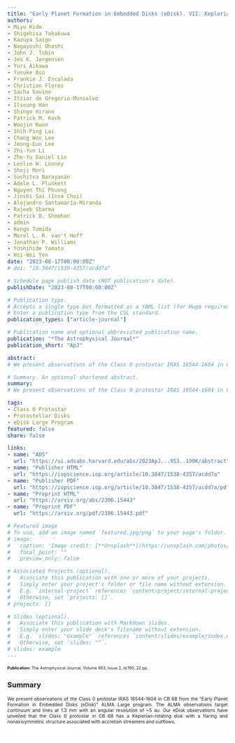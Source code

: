 ```yaml
---
title: "Early Planet Formation in Embedded Disks (eDisk). VII. Keplerian Disk, Disk Substructure, and Accretion Streamers in the Class 0 Protostar IRAS 16544-1604 in CB 68"
authors:
- Miyu Kido
- Shigehisa Takakuwa
- Kazuya Saigo
- Nagayoshi Ohashi
- John J. Tobin
- Jes K. Jørgensen
- Yuri Aikawa
- Yusuke Aso
- Frankie J. Encalada
- Christian Flores
- Sacha Gavino
- Itziar de Gregorio-Monsalvo
- Ilseung Han
- Shingo Hirano
- Patrick M. Koch
- Woojin Kwon
- Shih-Ping Lai
- Chang Won Lee
- Jeong-Eun Lee
- Zhi-Yun Li
- Zhe-Yu Daniel Lin
- Leslie W. Looney
- Shoji Mori
- Suchitra Narayanan
- Adele L. Plunkett
- Nguyen Thi Phuong
- Jinshi Sai (Insa Choi)
- Alejandro Santamaría-Miranda
- Rajeeb Sharma
- Patrick D. Sheehan
- admin
- Kengo Tomida
- Merel L. R. van't Hoff
- Jonathan P. Williams
- Yoshihide Yamato
- Hsi-Wei Yen
date: "2023-08-17T00:00:00Z"
# doi: "10.3847/1538-4357/acdd7a"

# Schedule page publish date (NOT publication's date).
publishDate: "2023-08-17T00:00:00Z"

# Publication type.
# Accepts a single type but formatted as a YAML list (for Hugo requirements).
# Enter a publication type from the CSL standard.
publication_types: ["article-journal"]

# Publication name and optional abbreviated publication name.
publication: "*The Astrophysical Journal*"
publication_short: "ApJ"

abstract: 
# We present observations of the Class 0 protostar IRAS 16544-1604 in CB 68 from the "Early Planet Formation in Embedded Disks (eDisk)" ALMA Large program. The ALMA observations target continuum and lines at 1.3 mm with an angular resolution of ~5 au. The continuum image reveals a dusty protostellar disk with a radius of ~30 au seen close to edge-on and asymmetric structures along both the major and minor axes. While the asymmetry along the minor axis can be interpreted as the effect of the dust flaring, the asymmetry along the major axis comes from a real nonaxisymmetric structure. The C18O image cubes clearly show the gas in the disk that follows a Keplerian rotation pattern around a ~0.14 M ⊙ central protostar. Furthermore, there are ~1500 au scale streamer-like features of gas connecting from northeast, north-northwest, and northwest to the disk, as well as the bending outflow as seen in the 12CO (2-1) emission. At the apparent landing point of the NE streamer, there is SO (65-54) and SiO (5-4) emission detected. The spatial and velocity structure of the NE streamer can be interpreted as a free-falling gas with a conserved specific angular momentum, and the detection of the SO and SiO emission at the tip of the streamer implies the presence of accretion shocks. Our eDisk observations have unveiled that the Class 0 protostar in CB 68 has a Keplerian-rotating disk with a flaring and nonaxisymmetric structure associated with accretion streamers and outflows.

# Summary. An optional shortened abstract.
summary: 
# We present observations of the Class 0 protostar IRAS 16544-1604 in CB 68 from the "Early Planet Formation in Embedded Disks (eDisk)" ALMA Large program. The ALMA observations target continuum and lines at 1.3 mm with an angular resolution of ~5 au.

tags:
- Class 0 Protostar
- Protostellar Disks
- eDisk Large Program
featured: false
share: false

links:
- name: "ADS"
  url: "https://ui.adsabs.harvard.edu/abs/2023ApJ...953..190K/abstract"
- name: "Publisher HTML"
  url: "https://iopscience.iop.org/article/10.3847/1538-4357/acdd7a"
- name: "Publisher PDF"
  url: "https://iopscience.iop.org/article/10.3847/1538-4357/acdd7a/pdf"
- name: "Preprint HTML"
  url: "https://arxiv.org/abs/2306.15443"
- name: "Preprint PDF"
  url: "https://arxiv.org/pdf/2306.15443.pdf"

# Featured image
# To use, add an image named `featured.jpg/png` to your page's folder. 
# image:
#   caption: 'Image credit: [**Unsplash**](https://unsplash.com/photos/jdD8gXaTZsc)'
#   focal_point: ""
#   preview_only: false

# Associated Projects (optional).
#   Associate this publication with one or more of your projects.
#   Simply enter your project's folder or file name without extension.
#   E.g. `internal-project` references `content/project/internal-project/index.md`.
#   Otherwise, set `projects: []`.
# projects: []

# Slides (optional).
#   Associate this publication with Markdown slides.
#   Simply enter your slide deck's filename without extension.
#   E.g. `slides: "example"` references `content/slides/example/index.md`.
#   Otherwise, set `slides: ""`.
# slides: example
---
```


<!-- Add the publication's **full text** or **supplementary notes** here. You can use rich formatting such as including [code, math, and images](https://docs.hugoblox.com/content/writing-markdown-latex/). -->
<span style="font-size:0.65em;">
<strong>Publication:</strong> The Astrophysical Journal, Volume 953, Issue 2, id.190, 22 pp.
</span>

### Summary
<span style="font-size:0.75em; text-align:justify; text-justify:inter-word; display:block">
We present observations of the Class 0 protostar IRAS 16544-1604 in CB 68 from the "Early Planet Formation in Embedded Disks (eDisk)" ALMA Large program. The ALMA observations target continuum and lines at 1.3 mm with an angular resolution of ~5 au. Our eDisk observations have unveiled that the Class 0 protostar in CB 68 has a Keplerian-rotating disk with a flaring and nonaxisymmetric structure associated with accretion streamers and outflows.
</span>

<html>
  <style>
    section {
        background: white;
        color: black;
        border-radius: 1em;
        padding: 1em;
        left: 50% }
    #inner {
        display: inline-block;
        display: flex;
        align-items: center;
        justify-content: center }
  </style>
  <section>
    <div id="inner">
      <script type='text/javascript' src='https://d1bxh8uas1mnw7.cloudfront.net/assets/embed.js'></script>
        <span style="float:center"; 
          class="__dimensions_badge_embed__" 
          data-doi="10.3847/1538-4357/acdd7a" 
          data-hide-zero-citations="false" 
          data-legend="always">
        </span>
      <script async src="https://badge.dimensions.ai/badge.js" charset="utf-8"></script>
    </div>
  </section>